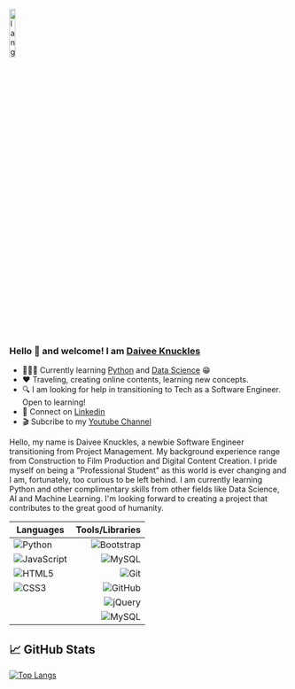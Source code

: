 <p align="left"><img width=15%" src="https://github.com/alansmathew/alansmathew/raw/master/lang.gif" alt="lang image here" /></p>


### Hello 👋 and welcome! I am [Daivee Knuckles](https://github.com/dcknuckles) 

* 👩🏽‍💻 Currently learning [Python](https://www.coursera.org/specializations/python?) and [Data Science](https://www.coursera.org/professional-certificates/ibm-data-science?) 😁
* ❤️  Traveling, creating online contents, learning new concepts.
* 🔍 I am looking for help in transitioning to Tech as a Software Engineer. Open to learning! 
* 🔗  Connect on [Linkedin](https://www.linkedin.com/in/daiveeknuckles/) 
* 🎬 Subcribe to my [Youtube Channel](https://www.youtube.com/channel/UCseYZyCvk2fwz7ce35Y8G5g)&nbsp;

Hello, my name is Daivee Knuckles, a newbie Software Engineer transitioning from Project Management. 
My background experience range from Construction to Film Production and Digital Content Creation. I pride myself on being a
"Professional Student" as this world is ever changing and I am, 
fortunately, too curious to be left behind. I am currently learning Python and other complimentary skills from other fields like Data Science, AI and Machine Learning.
I'm looking forward to creating a project that contributes to the great good of humanity.&nbsp;&nbsp;



| Languages     |    Tools/Libraries|
| ------ | -------:|
|![Python](https://img.shields.io/badge/-Python-black?logo=Python&style=social) |  ![Bootstrap](https://img.shields.io/badge/-Bootstrap-black?logo=bootstrap&style=social)|
|![JavaScript](https://img.shields.io/badge/-JavaScript-black?logo=javascript&style=social) | ![MySQL](https://img.shields.io/badge/-MySQL-black?logo=mysql&style=social) | 
|![HTML5](https://img.shields.io/badge/-HTML5-black?logo=html5&style=social) | ![Git](https://img.shields.io/badge/-Git-black?logo=git&style=social) |
|![CSS3](https://img.shields.io/badge/-CSS3-black?logo=css3&style=social) | ![GitHub](https://img.shields.io/badge/-GitHub-black?logo=github&style=social) |
| | ![jQuery](https://img.shields.io/badge/-jQuery-black?logo=jquery&style=social)|
| | ![MySQL](https://img.shields.io/badge/-MySQL-black?logo=mysql&style=social) |&nbsp;&nbsp;


## 📈 GitHub Stats
[![Top Langs](https://github-readme-stats.vercel.app/api/top-langs/?username=dcknuckles)](https://github.com/dcknuckles/github-readme-stats)
  
<!---
daiveeknuckles/daiveeknuckles is a ✨ special ✨ repository because its `README.md` (this file) appears on your GitHub profile.
You can click the Preview link to take a look at your changes.
--->
